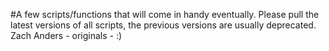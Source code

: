 #A few scripts/functions that will come in handy eventually. Please pull the latest versions of all scripts, the previous versions are usually deprecated. Zach Anders - originals - :)
